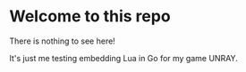 # Welcome to this repo

There is nothing to see here!

It's just me testing embedding Lua in Go for my game UNRAY.
